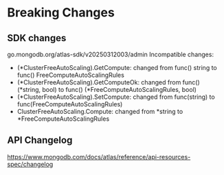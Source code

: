 # Breaking Changes

## SDK changes

go.mongodb.org/atlas-sdk/v20250312003/admin
Incompatible changes:

- (\*ClusterFreeAutoScaling).GetCompute: changed from func() string to func() FreeComputeAutoScalingRules
- (*ClusterFreeAutoScaling).GetComputeOk: changed from func() (*string, bool) to func() (\*FreeComputeAutoScalingRules, bool)
- (\*ClusterFreeAutoScaling).SetCompute: changed from func(string) to func(FreeComputeAutoScalingRules)
- ClusterFreeAutoScaling.Compute: changed from *string to *FreeComputeAutoScalingRules

## API Changelog

https://www.mongodb.com/docs/atlas/reference/api-resources-spec/changelog
